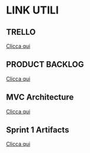 <h1> LINK UTILI </h1>
<h2> TRELLO </h2>
<a href="https://trello.com/b/F5OvQspk/softwareengineeringgruppo05-2023"> Clicca qui </a>

<h2> PRODUCT BACKLOG </h2>
<a href="https://docs.google.com/document/d/1dlgxWKku_eJ2IDj9XRODbV1maa5C4Jp7JgzGoHOcC1A/edit"> Clicca qui </a>

<h2> MVC Architecture </h2>
<a href="https://app.diagrams.net/#G1UeC46iDoGurn9bNiGf2l6hHBc304eNBe"> Clicca qui </a>

<h2>Sprint 1 Artifacts</h2>
<a href="https://docs.google.com/document/d/1G1Uwg8tHWgXUBMuiGjng8JWZdNYu5vcKQSUfuCtbQAs/edit?usp=sharing"> Clicca qui </a>
